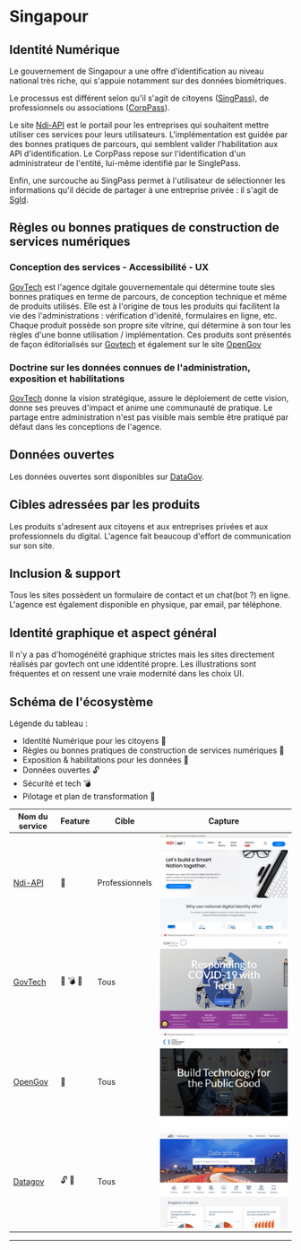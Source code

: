 # Singapour

## Identité Numérique 
Le gouvernement de Singapour a une offre d'identification au niveau national très riche, qui s'appuie notamment sur des données biométriques. 

Le processus est différent selon qu'il s'agit de citoyens ([SingPass](https://www.singpass.gov.sg/spauth/login/loginpage?URL=%2F&TAM_OP=login)), de professionnels ou associations ([CorpPass](https://www.corppass.gov.sg/cpauth/login/homepage?TAM_OP=login)).

Le site [Ndi-API](https://www.ndi-api.gov.sg/) est le portail pour les entreprises qui souhaitent mettre utiliser ces services pour leurs utilisateurs. 
L'implémentation est guidée par des bonnes pratiques de parcours, qui semblent valider l'habilitation aux API d'identification.
Le CorpPass repose sur l'identification d'un administrateur de l'entité, lui-même identifié par le SinglePass.

Enfin, une surcouche au SingPass permet à l'utilisateur de sélectionner les informations qu'il décide de partager à une entreprise privée : il s'agit de [SgId](https://id.gov.sg/).


## Règles ou bonnes pratiques de construction de services numériques
### Conception des services - Accessibilité - UX
[GovTech](https://www.tech.gov.sg/) est l'agence dgitale gouvernementale qui détermine toute sles bonnes pratiques en terme de parcours, de conception technique et même de produits utilisés. 
Elle est à l'origine de tous les produits qui facilitent la vie des l'administrations : vérification d'idenité, formulaires en ligne, etc. 
Chaque produit possède son propre site vitrine, qui détermine à son tour les règles d'une bonne utilisation / implémentation. 
Ces produits sont présentés de façon éditorialisés sur [Govtech](https://www.tech.gov.sg/products-and-services/?utm_source=hero_banner) et également sur le site [OpenGov](https://open.gov.sg/)

### Doctrine sur les données connues de l'administration, exposition et habilitations
[GovTech](https://www.tech.gov.sg/) donne la vision stratégique, assure le déploiement de cette vision, donne ses preuves d'impact et anime une communauté de pratique.
Le partage entre administration n'est pas visible mais semble être pratiqué par défaut dans les conceptions de l'agence.

## Données ouvertes
Les données ouvertes sont disponibles sur [DataGov](https://data.gov.sg/).

## Cibles adressées par les produits
Les produits s'adresent aux citoyens et aux entreprises privées et aux professionnels du digital. L'agence fait beaucoup d'effort de communication sur son site. 

## Inclusion & support
Tous les sites possèdent un formulaire de contact et un chat(bot ?) en ligne. L'agence est également disponible en physique, par email, par téléphone. 

## Identité graphique et aspect général
Il n'y a pas d'homogénéité graphique strictes mais les sites directement réalisés par govtech ont une iddentité propre. 
Les illustrations sont fréquentes et on ressent une vraie modernité dans les choix UI.

## Schéma de l'écosystème
Légende du tableau : 
- Identité Numérique pour les citoyens :bust_in_silhouette:
- Règles ou bonnes pratiques de construction de services numériques :beginner:
- Exposition & habilitations pour les données :closed_lock_with_key:
- Données ouvertes :unlock:
- Sécurité et tech :bomb:
- Pilotage et plan de transformation :dart:


| Nom du service    |  Feature |  Cible | Capture | 
|-------------------|---|---|---|
| [Ndi-API](https://www.ndi-api.gov.sg/) | :bust_in_silhouette: | Professionnels  |  ![](3_Singapour.assets/ndi_api.png) |
|[GovTech](https://www.tech.gov.sg/) | :dart: :bomb: :beginner:|  Tous |   ![](3_Singapour.assets/govtech.png) |
| [OpenGov](https://open.gov.sg/) | :beginner:  | Tous  |  ![](3_Singapour.assets/opengov.png)|
| [Datagov](https://data.gov.sg/)        |  :unlock: :closed_lock_with_key: | Tous  | ![](3_Singapour.assets/datagov.png)|
* * *
